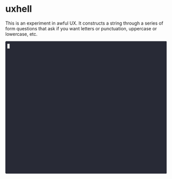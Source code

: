 # uxhell

This is an experiment in awful UX.
It constructs a string through a series of form questions that ask if you want letters or punctuation, uppercase or lowercase, etc.

![uxhell.gif](./uxhell.gif)
